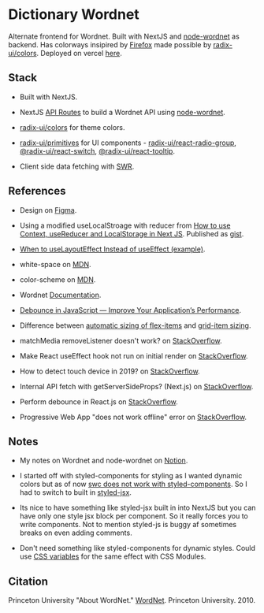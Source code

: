 # Dictionary Wordnet

Alternate frontend for Wordnet. Built with NextJS and [node-wordnet](https://github.com/morungos/wordnet) as backend. Has colorways insipired by [Firefox](https://support.mozilla.org/en-US/kb/personalize-firefox-colorways) made possible by [radix-ui/colors](https://www.radix-ui.com/colors). Deployed on vercel [here](https://dictionary-wordnet-next.vercel.app/).

## Stack

- Built with NextJS.

- NextJS [API Routes](https://nextjs.org/docs/api-routes/introduction) to build a Wordnet API using [node-wordnet](https://github.com/morungos/wordnet).

- [radix-ui/colors](https://www.radix-ui.com/colors) for theme colors.

- [radix-ui/primitives](https://www.radix-ui.com/docs/primitives/overview/introduction) for UI components - [radix-ui/react-radio-group](https://www.radix-ui.com/docs/primitives/components/radio-group), [@radix-ui/react-switch](https://www.radix-ui.com/docs/primitives/components/switch), [@radix-ui/react-tooltip](https://www.radix-ui.com/docs/primitives/components/tooltip).

- Client side data fetching with [SWR](https://swr.vercel.app/).

## References

- Design on [Figma](https://www.figma.com/file/f4CR7CD9W9lFFnwusS6slo/Dictionary?node-id=0%3A1).

- Using a modified useLocalStroage with reducer from [How to use Context, useReducer and LocalStorage in Next JS](https://medium.com/geekculture/how-to-use-context-usereducer-and-localstorage-in-next-js-cc7bc925d3f2). Published as [gist](https://gist.github.com/deadmercury/9d607a5650f33658d7ef50b43b0f5094).

- [When to useLayoutEffect Instead of useEffect (example)](https://daveceddia.com/useeffect-vs-uselayouteffect/#:~:text=If%20your%20component%20is%20flickering%20when%20state%20is%20updated).

- white-space on [MDN](https://developer.mozilla.org/en-US/docs/Web/CSS/white-space).

- color-scheme on [MDN](https://developer.mozilla.org/en-US/docs/Web/CSS/color-scheme).

- Wordnet [Documentation](https://wordnet.princeton.edu/documentation/).

- [Debounce in JavaScript — Improve Your Application’s Performance](https://levelup.gitconnected.com/debounce-in-javascript-improve-your-applications-performance-5b01855e086).

- Difference between [automatic sizing of flex-items](https://www.w3.org/TR/css-flexbox-1/#min-size-auto) and [grid-item sizing](https://www.w3.org/TR/css-grid-1/#grid-item-sizing).

- matchMedia removeListener doesn't work? on [StackOverflow](https://stackoverflow.com/a/25980293).

- Make React useEffect hook not run on initial render on [StackOverflow](https://stackoverflow.com/a/26567760).

- How to detect touch device in 2019? on [StackOverflow](https://stackoverflow.com/a/63666289).

- Internal API fetch with getServerSideProps? (Next.js) on [StackOverflow](https://stackoverflow.com/a/65760948).

- Perform debounce in React.js on [StackOverflow](https://stackoverflow.com/a/58594348/10469084).

- Progressive Web App "does not work offline" error on [StackOverflow](https://stackoverflow.com/a/49989382/10469084).

## Notes

- My notes on Wordnet and node-wordnet on [Notion](https://ranmerc.notion.site/Wordnet-29a276bd0c81418d8e6da27f556a63db).

- I started off with styled-components for styling as I wanted dynamic colors but as of now [swc does not work with styled-components](https://github.com/vercel/next.js/discussions/30174). So I had to switch to built in [styled-jsx](https://github.com/vercel/styled-jsx).

- Its nice to have something like styled-jsx built in into NextJS but you can have only one style jsx block per component. So it really forces you to write components. Not to mention styled-js is buggy af sometimes breaks on even adding comments.

- Don't need something like styled-components for dynamic styles. Could use [CSS variables](https://developer.mozilla.org/en-US/docs/Web/CSS/Using_CSS_custom_properties) for the same effect with CSS Modules.

## Citation

Princeton University "About WordNet." [WordNet](https://wordnet.princeton.edu/). Princeton University. 2010.
